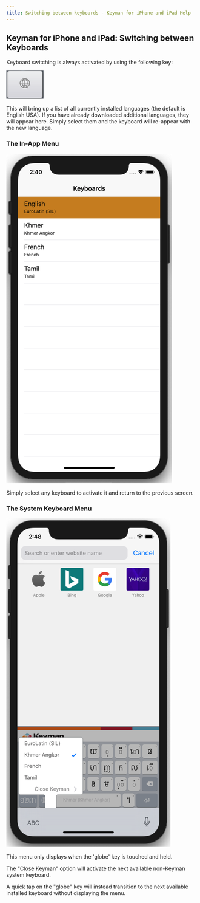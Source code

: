 ```yaml
---
title: Switching between keyboards - Keyman for iPhone and iPad Help
---
```


## Keyman for iPhone and iPad: Switching between Keyboards

Keyboard switching is always activated by using the following key:

![](../ios_images/globe.png)

  This will bring up a list of all currently installed languages (the default is English USA). If you have already downloaded additional languages, they will appear here. Simply select them and the keyboard will re-appear with the new language.

### The In-App Menu
![](../ios_images/in-app-picker-i.png)

Simply select any keyboard to activate it and return to the previous screen.

### The System Keyboard Menu

![](../ios_images/system-picker-i.png)

This menu only displays when the 'globe' key is touched and held.

The "Close Keyman" option will activate the next available non-Keyman system keyboard.

A quick tap on the "globe" key will instead transition to the next available installed keyboard
without displaying the menu.
